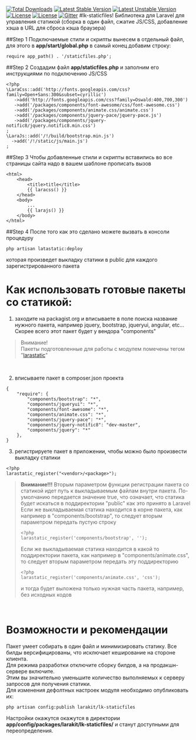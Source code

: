 [![Total Downloads](https://poser.pugx.org/larakit/lk-staticfiles/d/total.svg)](https://packagist.org/packages/larakit/lk-staticfiles)
[![Latest Stable Version](https://poser.pugx.org/larakit/lk-staticfiles/v/stable.svg)](https://packagist.org/packages/larakit/lk-staticfiles)
[![Latest Unstable Version](https://poser.pugx.org/larakit/lk-staticfiles/v/unstable.svg)](https://packagist.org/packages/larakit/lk-staticfiles)
[![License](https://poser.pugx.org/larakit/lk-staticfiles/license.svg)](https://packagist.org/packages/larakit/lk-staticfiles)
[![License](https://poser.pugx.org/larakit/lk-staticfiles/license.svg)](https://packagist.org/packages/larakit/lk-staticfiles)
[![Gitter](https://badges.gitter.im/larakit/lk-staticfiles.svg)](https://gitter.im/larakit/lk-staticfiles?utm_source=badge&utm_medium=badge&utm_campaign=pr-badge&utm_content=body_badge)
#lk-staticfiles!
Библиотека для Laravel для управления статикой (сборка в один файл, сжатие JS/CSS, добавление хэша в URL для сброса кэша браузера)

##Step 1 
Подключаемые стили и скрипты вынесем в отдельный файл, для этого в **app/start/global.php** в самый конец добавим строку:
~~~
require app_path() . '/staticfiles.php';
~~~

##Step 2 
Создадим файл **app/staticfiles.php** и заполним его инструкциями по подключению JS/CSS
~~~
<?php
\LaraCss::add('http://fonts.googleapis.com/css?family=Open+Sans:300&subset=cyrillic')
   ->add('http://fonts.googleapis.com/css?family=Oswald:400,700,300')
   ->add('/packages/components/font-awesome/css/font-awesome.css')
   ->add('/packages/components/animate.css/animate.css')
   ->add('/packages/components/jquery-pace/jquery-pace.js')
   ->add('/packages/components/jquery-notific8/jquery.notific8.min.css')
;
\LaraJs::add('/!/build/bootstrap.min.js')
  ->add('/!/static/js/main.js')
;
~~~

##Step 3
Чтобы добавленные стили и скрипты вставились во все страницы сайта надо в вашем шаблоне прописать вызов
~~~
<html>
    <head>
        <title>title</title>
        {{ laracss() }}
    </head>
    <body>
        ...	
        {{ larajs() }} 
    </body>
</html>
~~~

##Step 4
После того как это сделано можете вызвать в консоли процедуру
~~~
php artisan latastatic:deploy 
~~~
которая произведет выкладку статики в public для каждого зарегистрированного пакета

# Как использовать готовые пакеты со статикой:
1) заходите на packagist.org и вписываете в поле поиска название нужного пакета, например jquery, bootstrap, jqueryui, angular, etc...
Скорее всего этот пакет будет у вендора "components"
>Внимание!<br />
>Пакеты подготовленные для работы с модулем помечены тегом "<a href="https://packagist.org/search/?tags=larastatic">larastatic</a>"
<br />

2) вписываете пакет в composer.json проекта
~~~ 
{
    "require": {
        "components/bootstrap": "*",
        "components/jqueryui": "*",
        "components/font-awesome": "*",
        "components/animate.css": "*",
        "components/jquery-pace": "*",
        "components/jquery-notific8": "dev-master",
        "components/jquery": "*"
    }, 
}
~~~ 
3) регистрируете пакет в приложении, чтобы можно было произвести выкладку статики
~~~ 
<?php
larastatic_register("<vendor>/<package>");
~~~ 
>**Внимание!!!**
>Вторым параметром функции регистрации пакета со статикой идет путь к выкладываемым файлам внутри пакета.
>По-умолчанию передается значение true, что означает, что статика будет искаться в поддиректории "public" как это принято в Laravel
>Если же выкладываемая статика находится в корне пакета, как например в "components/bootstrap", то следует вторым параметром передать пустую строку
>~~~ 
><?php
>larastatic_register('components/bootstrap', '');
>~~~ 
>Если же выкладываемая статика находится в какой то поддиректории пакета, как например в "components/animate.css", то следует вторым параметром передать эту поддиректорию
>~~~ 
><?php
>larastatic_register('components/animate.css', 'css');
>~~~ 
>и тогда будет выложена только нужная часть пакета, например, без исходных кодов
<br />

 
# Возможности и рекомендации
Пакет умеет собирать в один файл и минимизировать статику. Все билды версифицированы, что исключает кеширование на стороне клиента.<br />
Для режима разработки отключите сборку билдов, а на продакшн-сервере включите. <br />
Этим вы значительно уменьшите количество выполняемых к серверу запросов для получения статики.<br />
Для изменения дефолтных настроек модуля необходимо опубликовать их:
~~~
php artisan config:publish larakit/lk-staticfiles
~~~
Настройки окажутся окажутся в директории **app/config/packages/larakit/lk-staticfiles/** и станут доступными для переопределения.
